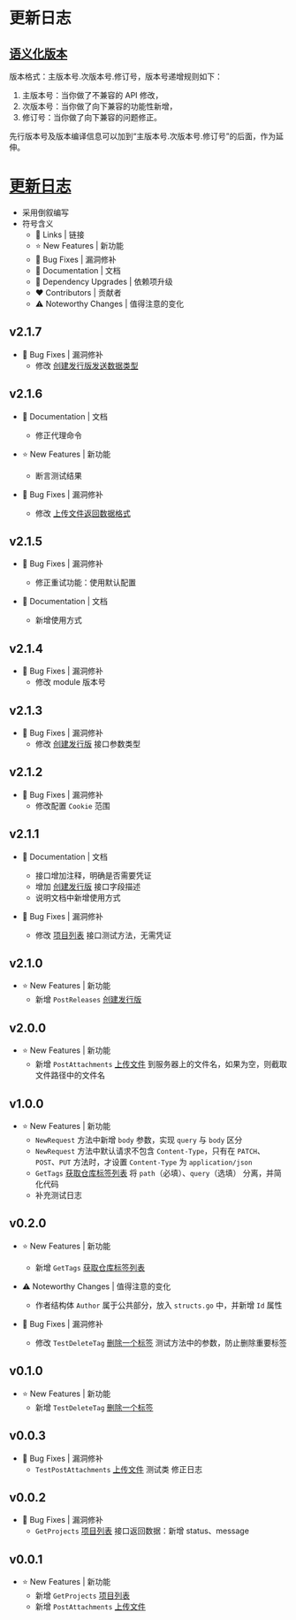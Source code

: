 # 更新日志

## [语义化版本](https://semver.org/lang/zh-CN/)

版本格式：主版本号.次版本号.修订号，版本号递增规则如下：

1. 主版本号：当你做了不兼容的 API 修改，
2. 次版本号：当你做了向下兼容的功能性新增，
3. 修订号：当你做了向下兼容的问题修正。

先行版本号及版本编译信息可以加到“主版本号.次版本号.修订号”的后面，作为延伸。

# [更新日志](#更新日志)

- 采用倒叙编写
- 符号含义
    - 📗 Links | 链接
    - ⭐ New Features | 新功能
    - 🐞 Bug Fixes | 漏洞修补
    - 📔 Documentation | 文档
    - 🔨 Dependency Upgrades | 依赖项升级
    - ❤ Contributors | 贡献者
    - ⚠️ Noteworthy Changes | 值得注意的变化

## v2.1.7

- 🐞 Bug Fixes | 漏洞修补
    - 修改 [创建发行版发送数据类型](https://www.gitlink.org.cn/Gitlink/forgeplus/issues/3966)

## v2.1.6

- 📔 Documentation | 文档
    - 修正代理命令

- ⭐ New Features | 新功能
    - 断言测试结果
- 🐞 Bug Fixes | 漏洞修补
    - 修改 [上传文件返回数据格式](https://www.gitlink.org.cn/Gitlink/forgeplus/issues/3966)

## v2.1.5

- 🐞 Bug Fixes | 漏洞修补
    - 修正重试功能：使用默认配置

- 📔 Documentation | 文档
    - 新增使用方式

## v2.1.4

- 🐞 Bug Fixes | 漏洞修补
    - 修改 module 版本号

## v2.1.3

- 🐞 Bug Fixes | 漏洞修补
    - 修改 [创建发行版](https://apifox.com/apidoc/shared-da30afb0-9d2e-429b-a4bc-a83209e06021/api-128319361) 接口参数类型

## v2.1.2

- 🐞 Bug Fixes | 漏洞修补
    - 修改配置 `Cookie` 范围

## v2.1.1

- 📔 Documentation | 文档
    - 接口增加注释，明确是否需要凭证
    - 增加 [创建发行版](https://apifox.com/apidoc/shared-da30afb0-9d2e-429b-a4bc-a83209e06021/api-128319361) 接口字段描述
    - 说明文档中新增使用方式

- 🐞 Bug Fixes | 漏洞修补
    - 修改 [项目列表](https://apifox.com/apidoc/shared-da30afb0-9d2e-429b-a4bc-a83209e06021/api-102299292) 接口测试方法，无需凭证

## v2.1.0

- ⭐ New Features | 新功能
    - 新增 `PostReleases`
      [创建发行版](https://apifox.com/apidoc/shared-da30afb0-9d2e-429b-a4bc-a83209e06021/api-128319361)

## v2.0.0

- ⭐ New Features | 新功能
    - 新增 `PostAttachments`
      [上传文件](https://apifox.com/apidoc/shared-da30afb0-9d2e-429b-a4bc-a83209e06021/api-128323479)
      到服务器上的文件名，如果为空，则截取文件路径中的文件名

## v1.0.0

- ⭐ New Features | 新功能
    - `NewRequest` 方法中新增 `body` 参数，实现 `query` 与 `body` 区分
    - `NewRequest` 方法中默认请求不包含 `Content-Type`，只有在 `PATCH`、`POST`、`PUT` 方法时，才设置 `Content-Type`
      为 `application/json`
    - `GetTags`
      [获取仓库标签列表](https://apifox.com/apidoc/shared-da30afb0-9d2e-429b-a4bc-a83209e06021/api-118749619)
      将 `path`（必填）、`query`（选填） 分离，并简化代码
    - 补充测试日志

## v0.2.0

- ⭐ New Features | 新功能
    - 新增 `GetTags`
      [获取仓库标签列表](https://apifox.com/apidoc/shared-da30afb0-9d2e-429b-a4bc-a83209e06021/api-118749619)

- ⚠️ Noteworthy Changes | 值得注意的变化
    - 作者结构体 `Author` 属于公共部分，放入 `structs.go` 中，并新增 `Id` 属性

- 🐞 Bug Fixes | 漏洞修补
    - 修改 `TestDeleteTag`
      [删除一个标签](https://apifox.com/apidoc/shared-da30afb0-9d2e-429b-a4bc-a83209e06021/api-118749620)
      测试方法中的参数，防止删除重要标签

## v0.1.0

- ⭐ New Features | 新功能
    - 新增 `TestDeleteTag`
      [删除一个标签](https://apifox.com/apidoc/shared-da30afb0-9d2e-429b-a4bc-a83209e06021/api-118749620)

## v0.0.3

- 🐞 Bug Fixes | 漏洞修补
    - `TestPostAttachments`
      [上传文件](https://apifox.com/apidoc/shared-da30afb0-9d2e-429b-a4bc-a83209e06021/api-128323479)
      测试类 修正日志

## v0.0.2

- 🐞 Bug Fixes | 漏洞修补
    - `GetProjects`
      [项目列表](https://apifox.com/apidoc/shared-da30afb0-9d2e-429b-a4bc-a83209e06021/api-102299292)
      接口返回数据：新增 status、message

## v0.0.1

- ⭐ New Features | 新功能
    - 新增 `GetProjects`
      [项目列表](https://apifox.com/apidoc/shared-da30afb0-9d2e-429b-a4bc-a83209e06021/api-102299292)
    - 新增 `PostAttachments`
      [上传文件](https://apifox.com/apidoc/shared-da30afb0-9d2e-429b-a4bc-a83209e06021/api-128323479)
